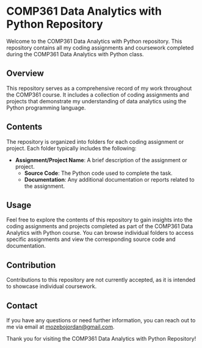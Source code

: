 # COMP361 Data Analytics with Python Repository

Welcome to the COMP361 Data Analytics with Python repository. This repository contains all my coding assignments and coursework completed during the COMP361 Data Analytics with Python class.

## Overview

This repository serves as a comprehensive record of my work throughout the COMP361 course. It includes a collection of coding assignments and projects that demonstrate my understanding of data analytics using the Python programming language.

## Contents

The repository is organized into folders for each coding assignment or project. Each folder typically includes the following:

- **Assignment/Project Name**: A brief description of the assignment or project.
  - **Source Code**: The Python code used to complete the task.
  - **Documentation**: Any additional documentation or reports related to the assignment.

## Usage

Feel free to explore the contents of this repository to gain insights into the coding assignments and projects completed as part of the COMP361 Data Analytics with Python course. You can browse individual folders to access specific assignments and view the corresponding source code and documentation.

## Contribution

Contributions to this repository are not currently accepted, as it is intended to showcase individual coursework.

## Contact

If you have any questions or need further information, you can reach out to me via email at mozebojordan@gmail.com.

Thank you for visiting the COMP361 Data Analytics with Python Repository!
